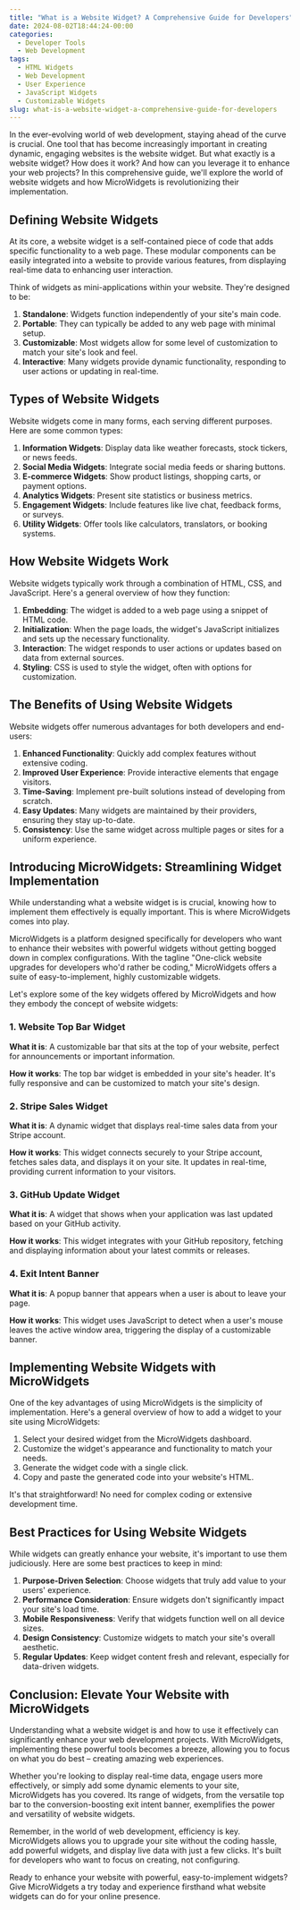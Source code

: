 ```yaml
---
title: "What is a Website Widget? A Comprehensive Guide for Developers"
date: 2024-08-02T18:44:24-00:00
categories:
  - Developer Tools
  - Web Development
tags:
  - HTML Widgets
  - Web Development
  - User Experience
  - JavaScript Widgets
  - Customizable Widgets
slug: what-is-a-website-widget-a-comprehensive-guide-for-developers
---
```


In the ever-evolving world of web development, staying ahead of the curve is crucial. One tool that has become increasingly important in creating dynamic, engaging websites is the website widget. But what exactly is a website widget? How does it work? And how can you leverage it to enhance your web projects? In this comprehensive guide, we'll explore the world of website widgets and how MicroWidgets is revolutionizing their implementation.

## Defining Website Widgets

At its core, a website widget is a self-contained piece of code that adds specific functionality to a web page. These modular components can be easily integrated into a website to provide various features, from displaying real-time data to enhancing user interaction.

Think of widgets as mini-applications within your website. They're designed to be:

1. **Standalone**: Widgets function independently of your site's main code.
2. **Portable**: They can typically be added to any web page with minimal setup.
3. **Customizable**: Most widgets allow for some level of customization to match your site's look and feel.
4. **Interactive**: Many widgets provide dynamic functionality, responding to user actions or updating in real-time.

## Types of Website Widgets

Website widgets come in many forms, each serving different purposes. Here are some common types:

1. **Information Widgets**: Display data like weather forecasts, stock tickers, or news feeds.
2. **Social Media Widgets**: Integrate social media feeds or sharing buttons.
3. **E-commerce Widgets**: Show product listings, shopping carts, or payment options.
4. **Analytics Widgets**: Present site statistics or business metrics.
5. **Engagement Widgets**: Include features like live chat, feedback forms, or surveys.
6. **Utility Widgets**: Offer tools like calculators, translators, or booking systems.

## How Website Widgets Work

Website widgets typically work through a combination of HTML, CSS, and JavaScript. Here's a general overview of how they function:

1. **Embedding**: The widget is added to a web page using a snippet of HTML code.
2. **Initialization**: When the page loads, the widget's JavaScript initializes and sets up the necessary functionality.
3. **Interaction**: The widget responds to user actions or updates based on data from external sources.
4. **Styling**: CSS is used to style the widget, often with options for customization.

## The Benefits of Using Website Widgets

Website widgets offer numerous advantages for both developers and end-users:

1. **Enhanced Functionality**: Quickly add complex features without extensive coding.
2. **Improved User Experience**: Provide interactive elements that engage visitors.
3. **Time-Saving**: Implement pre-built solutions instead of developing from scratch.
4. **Easy Updates**: Many widgets are maintained by their providers, ensuring they stay up-to-date.
5. **Consistency**: Use the same widget across multiple pages or sites for a uniform experience.

## Introducing MicroWidgets: Streamlining Widget Implementation

While understanding what a website widget is is crucial, knowing how to implement them effectively is equally important. This is where MicroWidgets comes into play.

MicroWidgets is a platform designed specifically for developers who want to enhance their websites with powerful widgets without getting bogged down in complex configurations. With the tagline "One-click website upgrades for developers who'd rather be coding," MicroWidgets offers a suite of easy-to-implement, highly customizable widgets.

Let's explore some of the key widgets offered by MicroWidgets and how they embody the concept of website widgets:

### 1. Website Top Bar Widget

**What it is**: A customizable bar that sits at the top of your website, perfect for announcements or important information.

**How it works**: The top bar widget is embedded in your site's header. It's fully responsive and can be customized to match your site's design.

### 2. Stripe Sales Widget

**What it is**: A dynamic widget that displays real-time sales data from your Stripe account.

**How it works**: This widget connects securely to your Stripe account, fetches sales data, and displays it on your site. It updates in real-time, providing current information to your visitors.

### 3. GitHub Update Widget

**What it is**: A widget that shows when your application was last updated based on your GitHub activity.

**How it works**: This widget integrates with your GitHub repository, fetching and displaying information about your latest commits or releases.

### 4. Exit Intent Banner

**What it is**: A popup banner that appears when a user is about to leave your page.

**How it works**: This widget uses JavaScript to detect when a user's mouse leaves the active window area, triggering the display of a customizable banner.

## Implementing Website Widgets with MicroWidgets

One of the key advantages of using MicroWidgets is the simplicity of implementation. Here's a general overview of how to add a widget to your site using MicroWidgets:

1. Select your desired widget from the MicroWidgets dashboard.
2. Customize the widget's appearance and functionality to match your needs.
3. Generate the widget code with a single click.
4. Copy and paste the generated code into your website's HTML.

It's that straightforward! No need for complex coding or extensive development time.

## Best Practices for Using Website Widgets

While widgets can greatly enhance your website, it's important to use them judiciously. Here are some best practices to keep in mind:

1. **Purpose-Driven Selection**: Choose widgets that truly add value to your users' experience.
2. **Performance Consideration**: Ensure widgets don't significantly impact your site's load time.
3. **Mobile Responsiveness**: Verify that widgets function well on all device sizes.
4. **Design Consistency**: Customize widgets to match your site's overall aesthetic.
5. **Regular Updates**: Keep widget content fresh and relevant, especially for data-driven widgets.

## Conclusion: Elevate Your Website with MicroWidgets

Understanding what a website widget is and how to use it effectively can significantly enhance your web development projects. With MicroWidgets, implementing these powerful tools becomes a breeze, allowing you to focus on what you do best – creating amazing web experiences.

Whether you're looking to display real-time data, engage users more effectively, or simply add some dynamic elements to your site, MicroWidgets has you covered. Its range of widgets, from the versatile top bar to the conversion-boosting exit intent banner, exemplifies the power and versatility of website widgets.

Remember, in the world of web development, efficiency is key. MicroWidgets allows you to upgrade your site without the coding hassle, add powerful widgets, and display live data with just a few clicks. It's built for developers who want to focus on creating, not configuring.

Ready to enhance your website with powerful, easy-to-implement widgets? Give MicroWidgets a try today and experience firsthand what website widgets can do for your online presence.